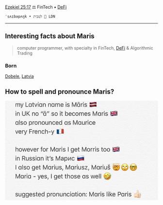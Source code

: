 
[Ezekiel 25:17](https://www.youtube.com/watch?v=x2WK_eWihdU) ⚖️ FinTech • [DeFi](https://www.investopedia.com/decentralized-finance-defi-5113835)

```
ˈsʌɪbəpʌŋk • לטבית 📍 LDN
```

---

## Interesting facts about Maris
> computer programmer, with specialty in FinTech, [DeFi](https://www.investopedia.com/decentralized-finance-defi-5113835) & Algorithmic Trading


### Born
[Dobele](https://en.wikipedia.org/wiki/Dobele), [Latvia](https://en.wikipedia.org/wiki/Latvia)

## How to spell and pronounce Maris? 
<img src="./maris-like-paris.jpg" title="suggested pronounciation: Maris like Paris">
